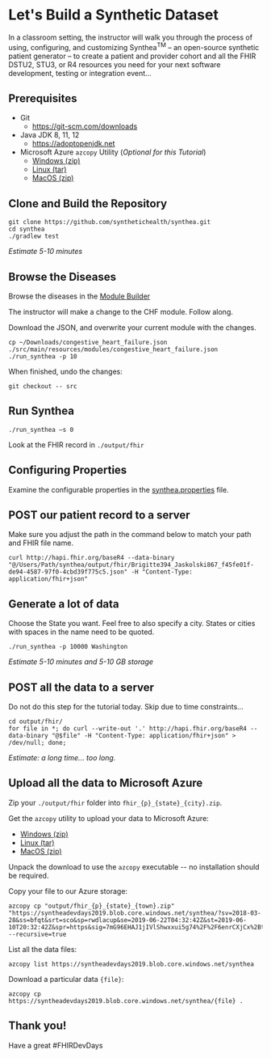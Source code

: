 # Let's Build a Synthetic Dataset

In a classroom setting, the instructor will walk you through the process of using, configuring, and customizing Synthea<sup>TM</sup> – an open-source synthetic patient generator – to create a patient and provider cohort and all the FHIR DSTU2, STU3, or R4 resources you need for your next software development, testing or integration event…

## Prerequisites

* Git
  * https://git-scm.com/downloads 
* Java JDK 8, 11, 12
  * https://adoptopenjdk.net
* Microsoft Azure `azcopy` Utility (_Optional for this Tutorial_)
  * [Windows (zip)](https://aka.ms/downloadazcopy-v10-windows)
  * [Linux (tar)](https://aka.ms/downloadazcopy-v10-linux)
  * [MacOS (zip)](https://aka.ms/downloadazcopy-v10-mac)


## Clone and Build the Repository

```
git clone https://github.com/synthetichealth/synthea.git
cd synthea
./gradlew test
```

_Estimate 5-10 minutes_

## Browse the Diseases

Browse the diseases in the [Module Builder](https://synthetichealth.github.io/module-builder/)

The instructor will make a change to the CHF module. Follow along.

Download the JSON, and overwrite your current module with the changes.

```
cp ~/Downloads/congestive_heart_failure.json ./src/main/resources/modules/congestive_heart_failure.json
./run_synthea -p 10
```

When finished, undo the changes:

```
git checkout -- src
```

## Run Synthea

```
./run_synthea –s 0
```

Look at the FHIR record in `./output/fhir`

## Configuring Properties

Examine the configurable properties in the [synthea.properties](https://github.com/synthetichealth/synthea/wiki/Common-Configuration) file.

## POST our patient record to a server

Make sure you adjust the path in the command below to match your path and FHIR file name.

```
curl http://hapi.fhir.org/baseR4 --data-binary "@/Users/Path/synthea/output/fhir/Brigitte394_Jaskolski867_f45fe01f-de94-4587-97f0-4cbd39f775c5.json" -H "Content-Type: application/fhir+json" 
```

## Generate a lot of data

Choose the State you want. Feel free to also specify a city. States or cities with spaces in the name need to be quoted.

```
./run_synthea -p 10000 Washington
```

_Estimate 5-10 minutes and 5-10 GB storage_

## POST all the data to a server

Do not do this step for the tutorial today. Skip due to time constraints...

```
cd output/fhir/
for file in *; do curl --write-out '.' http://hapi.fhir.org/baseR4 --data-binary "@$file" -H "Content-Type: application/fhir+json" > /dev/null; done;
```
_Estimate: a long time... too long._

## Upload all the data to Microsoft Azure

Zip your `./output/fhir` folder into `fhir_{p}_{state}_{city}.zip`.

Get the `azcopy` utility to upload your data to Microsoft Azure:

- [Windows (zip)](https://aka.ms/downloadazcopy-v10-windows)
- [Linux (tar)](https://aka.ms/downloadazcopy-v10-linux)
- [MacOS (zip)](https://aka.ms/downloadazcopy-v10-mac)

Unpack the download to use the `azcopy` executable -- no installation should be required.

Copy your file to our Azure storage:

```
azcopy cp "output/fhir_{p}_{state}_{town}.zip" "https://syntheadevdays2019.blob.core.windows.net/synthea/?sv=2018-03-28&ss=bfqt&srt=sco&sp=rwdlacup&se=2019-06-22T04:32:42Z&st=2019-06-10T20:32:42Z&spr=https&sig=7mG96EHAJ1jIVlShwxxui5g74%2F%2F6enrCXjCx%2BteM0k0%3D" --recursive=true
```

List all the data files:
```
azcopy list https://syntheadevdays2019.blob.core.windows.net/synthea
```

Download a particular data `{file}`:
```
azcopy cp https://syntheadevdays2019.blob.core.windows.net/synthea/{file} .
```

## Thank you!

Have a great #FHIRDevDays
